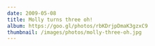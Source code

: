 ```yaml
---
date: 2009-05-08
title: Molly turns three oh!
album: https://goo.gl/photos/rbKDrjpDmaK3gzxC9
thumbnail: /images/photos/molly-three-oh.jpg
---
```

